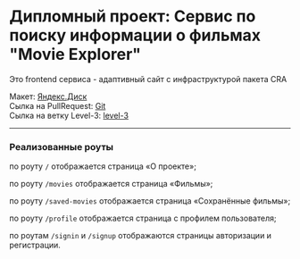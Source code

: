#  Дипломный проект: Сервис по поиску информации о фильмах "Movie Explorer"
Это frontend сервиса - адаптивный сайт с инфраструктурой пакета CRA


Макет: [Яндекс.Диск](https://disk.yandex.ru/d/qn4UzDPRPlceFQ)  
Сылка на PullRequest: [Git](https://github.com/Aleksandr-Shelukhin/movies-explorer-frontend/pull/2)  
Сылка на ветку Level-3: [level-3](https://github.com/Aleksandr-Shelukhin/movies-explorer-frontend/tree/level-3)  

---

### Реализованные роуты

по роуту `/` отображается страница «О проекте»;

по роуту `/movies` отображается страница «Фильмы»;

по роуту `/saved-movies` отображается страница «Сохранённые фильмы»;

по роуту `/profile` отображается страница с профилем пользователя;

по роутам `/signin` и `/signup` отображаются страницы авторизации и регистрации.
